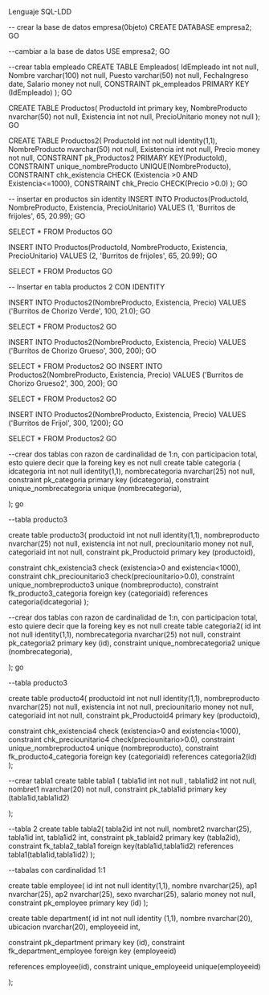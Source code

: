 Lenguaje SQL-LDD

-- crear la base de datos empresa(0bjeto)
CREATE DATABASE empresa2;
GO

--cambiar a la base de datos
USE empresa2;
GO

--crear tabla empleado
CREATE TABLE Empleados(
 IdEmpleado int not null,
 Nombre varchar(100) not null,
 Puesto varchar(50) not null,
 FechaIngreso date,
 Salario money not null,
 CONSTRAINT pk_empleados
 PRIMARY KEY (IdEmpleado)
);
 GO


 CREATE TABLE Productos(
  ProductoId int primary key,
  NombreProducto nvarchar(50) not null,
  Existencia int not null,
  PrecioUnitario money not null
 );
 GO

 CREATE TABLE Productos2(
  ProductoId int not null identity(1,1),
  NombreProducto nvarchar(50) not null,
  Existencia int not null,
  Precio money not null,
  CONSTRAINT pk_Productos2 PRIMARY KEY(ProductoId),
  CONSTRAINT unique_nombreProducto UNIQUE(NombreProducto),
  CONSTRAINT chk_existencia CHECK (Existencia >0 AND Existencia<=1000),
  CONSTRAINT chk_Precio CHECK(Precio >0.0)
 );
 GO

 -- insertar en productos sin identity
 INSERT INTO Productos(ProductoId, NombreProducto, Existencia, PrecioUnitario)
 VALUES (1, 'Burritos de frijoles', 65, 20.99);
 GO
 
 SELECT * FROM Productos
 GO

 INSERT INTO Productos(ProductoId, NombreProducto, Existencia, PrecioUnitario)
 VALUES (2, 'Burritos de frijoles', 65, 20.99);
 GO
 
 SELECT * FROM Productos
 GO

 -- Insertar en tabla productos 2 CON IDENTITY

 INSERT INTO Productos2(NombreProducto, Existencia, Precio)
 VALUES ('Burritos de Chorizo Verde', 100, 21.0);
 GO
 
 SELECT * FROM Productos2
 GO

  INSERT INTO Productos2(NombreProducto, Existencia, Precio)
 VALUES ('Burritos de Chorizo Grueso', 300, 200);
 GO
 
 SELECT * FROM Productos2
 GO
  INSERT INTO Productos2(NombreProducto, Existencia, Precio)
 VALUES ('Burritos de Chorizo Grueso2', 300, 200);
 GO
 
 SELECT * FROM Productos2
 GO

 INSERT INTO Productos2(NombreProducto, Existencia, Precio)
 VALUES ('Burritos de Frijol', 300, 1200);
 GO
 
 SELECT * FROM Productos2
 GO

 --crear  dos tablas con razon de cardinalidad de 1:n, con participacion total, esto quiere decir que la foreing key es not null
 create table categoria (
 idcategoria int not null identity(1,1),
 nombrecategoria nvarchar(25) not null,
 constraint pk_categoria
 primary key (idcategoria),
 constraint unique_nombrecategoria
 unique (nombrecategoria),

 );
 go

 --tabla producto3

 create table producto3(
 productoid int not null identity(1,1),
 nombreproducto nvarchar(25) not null,
 existencia int not null,
 preciounitario money not null,
 categoriaid int not null,
 constraint pk_Productoid
 primary key (productoid),

 constraint chk_existencia3
check (existencia>0 and existencia<1000),
constraint chk_preciounitario3
check(preciounitario>0.0),
constraint unique_nombreproducto3
unique (nombreproducto),
constraint fk_producto3_categoria
foreign key (categoriaid) 
references categoria(idcategoria)
 ); 

  --crear  dos tablas con razon de cardinalidad de 1:n, con participacion total, esto quiere decir que la foreing key es not null
 create table categoria2(
 id int not null identity(1,1),
 nombrecategoria nvarchar(25) not null,
 constraint pk_categoria2
 primary key (id),
 constraint unique_nombrecategoria2
 unique (nombrecategoria),

 );
 go

 --tabla producto3

 create table producto4(
 productoid int not null identity(1,1),
 nombreproducto nvarchar(25) not null,
 existencia int not null,
 preciounitario money not null,
 categoriaid int not null,
 constraint pk_Productoid4
 primary key (productoid),

 constraint chk_existencia4
check (existencia>0 and existencia<1000),
constraint chk_preciounitario4
check(preciounitario>0.0),
constraint unique_nombreproducto4
unique (nombreproducto),
constraint fk_producto4_categoria
foreign key (categoriaid) 
references categoria2(id)
 ); 

 --crear tabla1
 create table tabla1 (
 tabla1id int not null ,
 tabla1id2 int not null,
 nombret1 nvarchar(20) not null,
 constraint pk_tabla1id
 primary key (tabla1id,tabla1id2)


 );


 --tabla 2
 create table tabla2(
 tabla2id int not null,
 nombret2 nvarchar(25),
 tabla1id int,
 tabla1id2 int,
 constraint pk_tablaid2
 primary key (tabla2id),
 constraint fk_tabla2_tabla1
 foreign key(tabla1id,tabla1id2)
 references tabla1(tabla1id,tabla1id2)
 ); 

 --tabalas con cardinalidad 1:1

 create table employee(
 id int not null identity(1,1),
 nombre nvarchar(25),
  ap1 nvarchar(25),
  ap2 nvarchar(25),
  sexo nvarchar(25),
  salario money not null,
  constraint pk_employee
  primary key  (id)
 );

 create table department(
 id int not null identity (1,1),
 nombre nvarchar(20), 
 ubicacion nvarchar(20),
 employeeid int,
  
 constraint pk_department
 primary key (id),
 constraint fk_department_employee
 foreign key (employeeid)

 references employee(id),
 constraint unique_employeeid
unique(employeeid) 

 );